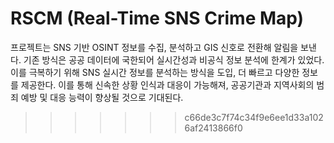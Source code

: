 # RSCM (Real-Time SNS Crime Map)

프로젝트는 SNS 기반 OSINT 정보를 수집, 분석하고 GIS 신호로 전환해 알림을 보낸다. 기존 방식은 공공 데이터에 국한되어 실시간성과 비공식 정보 분석에 한계가 있었다. 이를 극복하기 위해 SNS 실시간 정보를 분석하는 방식을 도입, 더 빠르고 다양한 정보를 제공한다. 이를 통해 신속한 상황 인식과 대응이 가능해져, 공공기관과 지역사회의 범죄 예방 및 대응 능력이 향상될 것으로 기대된다.
>>>>>>> c66de3c7f74c34f9e6ee1d33a1026af2413866f0
